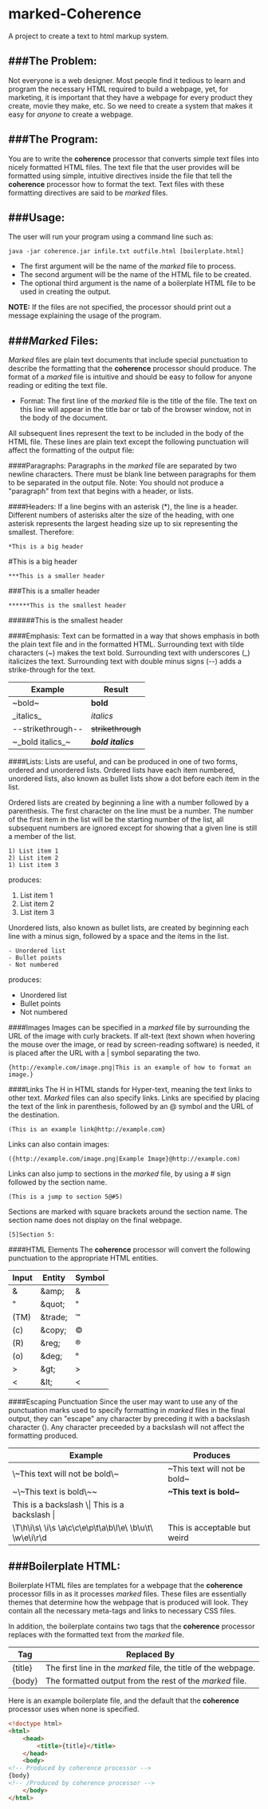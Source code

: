 # marked-Coherence
A project to create a text to html markup system.

###The Problem:
---------------
Not everyone is a web designer.  Most people find it tedious to learn and program the necessary HTML required to build a webpage, yet,
for marketing, it is important that they have a webpage for every product they create, movie they make, etc.  So we need to create a
system that makes it easy for _anyone_ to create a webpage.

###The Program:
---------------
You are to write the **coherence** processor that converts simple text files into nicely formatted HTML files.  The text file that the
user provides will be formatted using simple, intuitive directives inside the file that tell the **coherence** processor how to format
the text.  Text files with these formatting directives are said to be _marked_ files.

###Usage:
---------
The user will run your program using a command line such as:

`java -jar coherence.jar infile.txt outfile.html [boilerplate.html]`

* The first argument will be the name of the _marked_ file to process.
* The second argument will be the name of the HTML file to be created.
* The optional third argument is the name of a boilerplate HTML file to be used in creating the output.

**NOTE:**
If the files are not specified, the processor should print out a message explaining the usage of the program.

###_Marked_ Files:
------------------
_Marked_ files are plain text documents that include special punctuation to describe the formatting that the **coherence** processor
should produce.  The format of a _marked_ file is intuitive and should be easy to follow for anyone reading or editing the text file.

* Format:
The first line of the _marked_ file is the title of the file.  The text on this line will appear in the title bar or tab of the browser
window, not in the body of the document.

All subsequent lines represent the text to be included in the body of the HTML file.  These lines are plain text except the following
punctuation will affect the formatting of the output file:

####Paragraphs:
Paragraphs in the _marked_ file are separated by two newline characters.  There must be blank line between paragraphs for them
to be separated in the output file.  Note:  You should not produce a "paragraph" from text that begins with a header, or lists.

####Headers:
If a line begins with an asterisk (\*), the line is a header.  Different numbers of asterisks alter the size of the heading, with
one asterisk represents the largest heading size up to six representing the smallest. Therefore:

    *This is a big header
#This is a big header

    ***This is a smaller header
###This is a smaller header

    ******This is the smallest header
######This is the smallest header

####Emphasis:
Text can be formatted in a way that shows emphasis in both the plain text file and in the formatted HTML.  Surrounding text with tilde
characters (~) makes the text bold.  Surrounding text with underscores (\_) italicizes the text.  Surrounding text with double minus
signs (--) adds a strike-through for the text.

| Example           | Result            |
|-------------------|-------------------|
| ~bold~            | **bold**          |
| \_italics\_       | _italics_         |
| --strikethrough-- | ~~strikethrough~~ |
| ~\_bold italics\_~| **_bold italics_**|

####Lists:
Lists are useful, and can be produced in one of two forms, ordered and unordered lists.  Ordered lists have each item numbered, unordered lists, also known as bullet lists show a dot before each item in the list.

Ordered lists are created by beginning a line with a number followed by a parenthesis. The first character on the line must be a number.  The number of the first item in the list will be the starting number of the list, all subsequent numbers are ignored except for showing that a given line is still a member of the list.

    1) List item 1
    2) List item 2
    1) List item 3

produces:

1. List item 1
2. List item 2
3. List item 3

Unordered lists, also known as bullet lists, are created by beginning each line with a minus sign, followed by a space and the items 
in the list.

    - Unordered list
    - Bullet points
    - Not numbered

produces:
- Unordered list
- Bullet points
- Not numbered

####Images
Images can be specified in a _marked_ file by surrounding the URL of the image with curly brackets.  If alt-text (text shown when hovering the mouse over the image, or read by screen-reading software) is needed, it is placed after the URL with a | symbol separating the two.

    {http://example.com/image.png|This is an example of how to format an image.}


####Links
The H in HTML stands for Hyper-text, meaning the text links to other text.  _Marked_ files can also specify links.  Links are specified by placing the text of the link in parenthesis, followed by an @ symbol and the URL of the destination.

    (This is an example link@http://example.com}
    
Links can also contain images:

    ({http://example.com/image.png|Example Image}@http://example.com)

Links can also jump to sections in the _marked_ file, by using a # sign followed by the section name.

    (This is a jump to section 5@#5)

Sections are marked with square brackets around the section name.  The section name does not display on the final webpage.

    [5]Section 5:
    
####HTML Elements
The **coherence** processor will convert the following punctuation to the appropriate HTML entities.

| Input | Entity | Symbol |
|--------|--------|-------|
| & | \&amp; | &amp; |
| " | \&quot; | &quot; |
| (TM) | \&trade; | &trade; |
| (c) | \&copy; | &copy; |
| (R) | \&reg; | &reg; |
| (o) | \&deg; | &deg; |
| > | \&gt; | &gt; |
| < | \&lt; | &lt; |

####Escaping Punctuation
Since the user may want to use any of the punctuation marks used to specify formatting in _marked_ files in the final output, they
can "escape" any character by preceding it with a backslash character (\).  Any character preceeded by a backslash will not affect the
formatting produced.

| Example  | Produces |
|----------|----------|
|\\~This text will not be bold\\~| ~This text will not be bold~ |
|~\\~This text is bold\\~\~|**~This text is bold~**|
|This is a backslash \\\\| This is a backslash \\|
|\\T\\h\\i\\s\\ \\i\\s \\a\\c\\c\\e\\p\\t\\a\\b\\l\\e\\ \\b\\u\\t\\ \\w\\e\\i\\r\\d|This is acceptable but weird|

###Boilerplate HTML:
--------------------
Boilerplate HTML files are templates for a webpage that the **coherence** processor fills in as it processes _marked_ files.  These
files are essentially themes that determine how the webpage that is produced will look.  They contain all the necessary meta-tags
and links to necessary CSS files.

In addition, the boilerplate contains two tags that the **coherence** processor replaces with the formatted text from the _marked_ file.

| Tag | Replaced By |
|-----|-------------|
| {title} | The first line in the _marked_ file, the title of the webpage. |
| {body} | The formatted output from the rest of the _marked_ file. |

Here is an example boilerplate file, and the default that the **coherence** processor uses when none is specified.

```html
<!doctype html>
<html>
    <head>
        <title>{title}</title>
    </head>
    <body>
<!-- Produced by coherence processor -->
{body}
<!-- /Produced by coherence processor -->
    </body>
</html>
```
